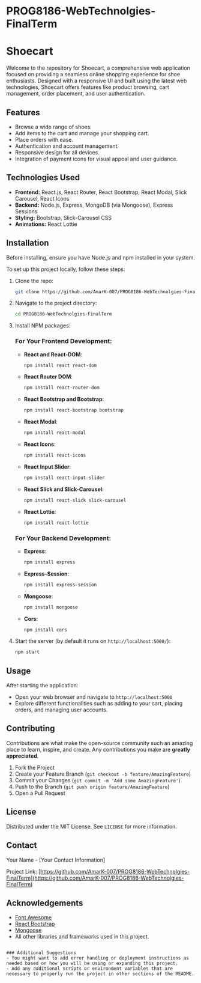 # PROG8186-WebTechnolgies-FinalTerm
# Shoecart

Welcome to the repository for Shoecart, a comprehensive web application focused on providing a seamless online shopping experience for shoe enthusiasts. Designed with a responsive UI and built using the latest web technologies, Shoecart offers features like product browsing, cart management, order placement, and user authentication.

## Features

- Browse a wide range of shoes.
- Add items to the cart and manage your shopping cart.
- Place orders with ease.
- Authentication and account management.
- Responsive design for all devices.
- Integration of payment icons for visual appeal and user guidance.

## Technologies Used

- **Frontend:** React.js, React Router, React Bootstrap, React Modal, Slick Carousel, React Icons
- **Backend:** Node.js, Express, MongoDB (via Mongoose), Express Sessions
- **Styling:** Bootstrap, Slick-Carousel CSS
- **Animations:** React Lottie

## Installation

Before installing, ensure you have Node.js and npm installed in your system.

To set up this project locally, follow these steps:

1. Clone the repo:
   ```sh
   git clone https://github.com/AmarK-007/PROG8186-WebTechnolgies-FinalTerm.git
   ```
2. Navigate to the project directory:
   ```sh
   cd PROG8186-WebTechnolgies-FinalTerm
   ```
3. Install NPM packages:

   ### For Your Frontend Development:
   - **React and React-DOM**:
     ```bash
     npm install react react-dom
     ```
   - **React Router DOM**:
     ```bash
     npm install react-router-dom
     ```
   - **React Bootstrap and Bootstrap**:
     ```bash
     npm install react-bootstrap bootstrap
     ```
   - **React Modal**:
     ```bash
     npm install react-modal
     ```
   - **React Icons**:
     ```bash
     npm install react-icons
     ```
   - **React Input Slider**:
     ```bash
     npm install react-input-slider
     ```
   - **React Slick and Slick-Carousel**:
     ```bash
     npm install react-slick slick-carousel
     ```
   - **React Lottie**:
     ```bash
     npm install react-lottie
     ```

   ### For Your Backend Development:
   - **Express**:
     ```bash
     npm install express
     ```
   - **Express-Session**:
     ```bash
     npm install express-session
     ```
   - **Mongoose**:
     ```bash
     npm install mongoose
     ```
   - **Cors**:
     ```bash
     npm install cors
     ```

4. Start the server (by default it runs on `http://localhost:5000/`):
   ```bash
   npm start
   ```

## Usage

After starting the application:

- Open your web browser and navigate to `http://localhost:5000`
- Explore different functionalities such as adding to your cart, placing orders, and managing user accounts.

## Contributing

Contributions are what make the open-source community such an amazing place to learn, inspire, and create. Any contributions you make are **greatly appreciated**.

1. Fork the Project
2. Create your Feature Branch (`git checkout -b feature/AmazingFeature`)
3. Commit your Changes (`git commit -m 'Add some AmazingFeature'`)
4. Push to the Branch (`git push origin feature/AmazingFeature`)
5. Open a Pull Request

## License

Distributed under the MIT License. See `LICENSE` for more information.

## Contact

Your Name - [Your Contact Information]

Project Link: [https://github.com/AmarK-007/PROG8186-WebTechnolgies-FinalTerm](https://github.com/AmarK-007/PROG8186-WebTechnolgies-FinalTerm)

## Acknowledgements

- [Font Awesome](https://fontawesome.com)
- [React Bootstrap](https://react-bootstrap.github.io/)
- [Mongoose](https://mongoosejs.com/)
- All other libraries and frameworks used in this project.
```

### Additional Suggestions
- You might want to add error handling or deployment instructions as needed based on how you will be using or expanding this project.
- Add any additional scripts or environment variables that are necessary to properly run the project in other sections of the README.
